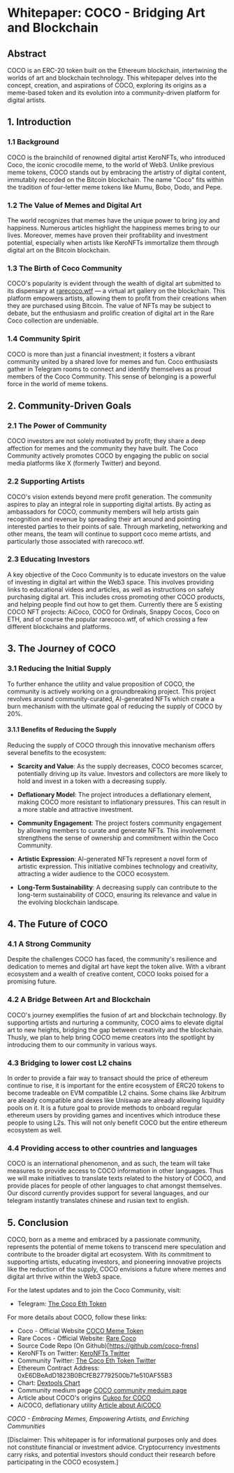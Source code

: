 # Whitepaper: COCO - Bridging Art and Blockchain

## Abstract

COCO is an ERC-20 token built on the Ethereum blockchain, intertwining the worlds of art and blockchain technology. This whitepaper delves into the concept, creation, and aspirations of COCO, exploring its origins as a meme-based token and its evolution into a community-driven platform for digital artists.

## 1. Introduction

### 1.1 Background

COCO is the brainchild of renowned digital artist KeroNFTs, who introduced Coco, the iconic crocodile meme, to the world of Web3. Unlike previous meme tokens, COCO stands out by embracing the artistry of digital content, immutably recorded on the Bitcoin blockchain. The name "Coco" fits within the tradition of four-letter meme tokens like Mumu, Bobo, Dodo, and Pepe.

### 1.2 The Value of Memes and Digital Art

The world recognizes that memes have the unique power to bring joy and happiness. Numerous articles highlight the happiness memes bring to our lives. Moreover, memes have proven their profitability and investment potential, especially when artists like KeroNFTs immortalize them through digital art on the Bitcoin blockchain.

### 1.3 The Birth of Coco Community

COCO's popularity is evident through the wealth of digital art submitted to its dispensary at [rarecoco.wtf](https://rarecoco.wtf) — a virtual art gallery on the blockchain. This platform empowers artists, allowing them to profit from their creations when they are purchased using Bitcoin. The value of NFTs may be subject to debate, but the enthusiasm and prolific creation of digital art in the Rare Coco collection are undeniable.

### 1.4 Community Spirit

COCO is more than just a financial investment; it fosters a vibrant community united by a shared love for memes and fun. Coco enthusiasts gather in Telegram rooms to connect and identify themselves as proud members of the Coco Community. This sense of belonging is a powerful force in the world of meme tokens.

## 2. Community-Driven Goals

### 2.1 The Power of Community

COCO investors are not solely motivated by profit; they share a deep affection for memes and the community they have built. The Coco Community actively promotes COCO by engaging the public on social media platforms like X (formerly Twitter) and beyond.

### 2.2 Supporting Artists

COCO's vision extends beyond mere profit generation. The community aspires to play an integral role in supporting digital artists. By acting as ambassadors for COCO, community members will help artists gain recognition and revenue by spreading their art around and pointing interested parties to their points of sale. Through marketing, networking and other means, the team will continue to support coco meme artists, and particularly those associated with rarecoco.wtf. 

### 2.3 Educating Investors

A key objective of the Coco Community is to educate investors on the value of investing in digital art within the Web3 space. This involves providing links to educational videos and articles, as well as instructions on safely purchasing digital art. This includes cross promoting other COCO products, and helping people find out how to get them. Currently there are 5 existing COCO NFT projects: AiCoco, COCO for Ordinals, Snappy Cocos, Coco on ETH, and of course the popular rarecoco.wtf, of which crossing a few different blockchains and platforms.

## 3. The Journey of COCO

### 3.1 Reducing the Initial Supply

To further enhance the utility and value proposition of COCO, the community is actively working on a groundbreaking project. This project revolves around community-curated, AI-generated NFTs which create a burn mechanism with the ultimate goal of reducing the supply of COCO by 20%.

#### 3.1.1 Benefits of Reducing the Supply

Reducing the supply of COCO through this innovative mechanism offers several benefits to the ecosystem:

- **Scarcity and Value**: As the supply decreases, COCO becomes scarcer, potentially driving up its value. Investors and collectors are more likely to hold and invest in a token with a decreasing supply.

- **Deflationary Model**: The project introduces a deflationary element, making COCO more resistant to inflationary pressures. This can result in a more stable and attractive investment.

- **Community Engagement**: The project fosters community engagement by allowing members to curate and generate NFTs. This involvement strengthens the sense of ownership and commitment within the Coco Community.

- **Artistic Expression**: AI-generated NFTs represent a novel form of artistic expression. This initiative combines technology and creativity, attracting a wider audience to the COCO ecosystem.

- **Long-Term Sustainability**: A decreasing supply can contribute to the long-term sustainability of COCO, ensuring its relevance and value in the evolving blockchain landscape.

## 4. The Future of COCO

### 4.1 A Strong Community

Despite the challenges COCO has faced, the community's resilience and dedication to memes and digital art have kept the token alive. With a vibrant ecosystem and a wealth of creative content, COCO looks poised for a promising future.

### 4.2 A Bridge Between Art and Blockchain

COCO's journey exemplifies the fusion of art and blockchain technology. By supporting artists and nurturing a community, COCO aims to elevate digital art to new heights, bridging the gap between creativity and the blockchain. Thusly, we plan to help bring COCO meme creators into the spotlight by introducing them to our community in various ways.

### 4.3 Bridging to lower cost L2 chains

In order to provide a fair way to transact should the price of ethereum continue to rise, it is important for the entire ecosystem of ERC20 tokens to become tradeable on EVM compatible L2 chains. Some chains like Arbitrum are aleady compatible and dexes like Uniswap are already allowing liquidity pools on it. It is a future goal to provide methods to onboard regular ethereum users by providing games and incentives which introduce these people to using L2s. This will not only benefit COCO but the entire ethereum ecosystem as well. 

### 4.4 Providing access to other countries and languages

COCO is an international phenomenon, and as such, the team will take measures to provide access to COCO information in other languages. Thus we will make initiatives to translate texts related to the history of COCO, and provide places for people of other languages to chat amongst themselves. Our discord currently provides support for several languages, and our telegram instantly translates chinese and rusian text to english.

## 5. Conclusion

COCO, born as a meme and embraced by a passionate community, represents the potential of meme tokens to transcend mere speculation and contribute to the broader digital art ecosystem. With its commitment to supporting artists, educating investors, and pioneering innovative projects like the reduction of the supply, COCO envisions a future where memes and digital art thrive within the Web3 space.

For the latest updates and to join the Coco Community, visit:

- Telegram: [The Coco Eth Token](https://t.me/TheCocoEthToken)

For more details about COCO, follow these links:

- Coco - Official Website [COCO Meme Token](http://cocoethtoken.com/)
- Rare Cocos - Official Website: [Rare Coco](https://rarecoco.wtf)
- Source Code Repo (On Github)[https://github.com/coco-frens]
- KeroNFTs on Twitter: [KeroNFTs Twitter](https://twitter.com/KeroNFTs)
- Community Twitter: [The Coco Eth Token Twitter](https://twitter.com/thecocoethtoken)
- Ethereum Contract Address: 0xE6DBeAdD1823B0BCfEB27792500b71e510AF55B3
- Chart: [Dextools Chart](https://www.dextools.io/app/en/ether/pair-explorer/0xeae4c727ea43990ea92f427da36ddff8e72f6854)
- Community medium page [COCO community meduim page](https://medium.com/@cococommunity42069)
- Article about COCO's origins [Cukoo for COCO](https://medium.com/@snowkidind/cukoo-for-coco-c5f980a24cb7)
- AiCOCO, deflationary utility [Article about AiCOCO](https://medium.com/@snowkidind/why-we-burn-coco-5a126bca59d7)

*COCO - Embracing Memes, Empowering Artists, and Enriching Communities*

[Disclaimer: This whitepaper is for informational purposes only and does not constitute financial or investment advice. Cryptocurrency investments carry risks, and potential investors should conduct their research before participating in the COCO ecosystem.]
